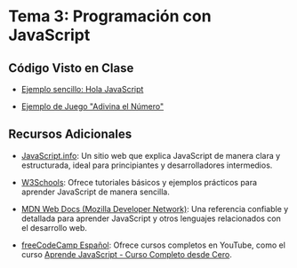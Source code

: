 # Tema 3: Programación con JavaScript

## Código Visto en Clase

* [Ejemplo sencillo: Hola JavaScript](code/hola-js/)

* [Ejemplo de Juego "Adivina el Número"](code/adivina-numero/)

## Recursos Adicionales

* [JavaScript.info](https://javascript.info/): Un sitio web que explica JavaScript de manera clara y estructurada, ideal para principiantes y desarrolladores intermedios.

* [W3Schools](https://www.w3schools.com/js/default.asp): Ofrece tutoriales básicos y ejemplos prácticos para aprender JavaScript de manera sencilla.

* [MDN Web Docs (Mozilla Developer Network)](https://developer.mozilla.org/en-US/docs/Learn_web_development/Core/Scripting): Una referencia confiable y detallada para aprender JavaScript y otros lenguajes relacionados con el desarrollo web.

* [freeCodeCamp Español](https://www.youtube.com/@freecodecampes): Ofrece cursos completos en YouTube, como el curso [Aprende JavaScript - Curso Completo desde Cero](https://youtu.be/ivdTnPl1ND0?si=QlyfTUndOkHke-D1).
